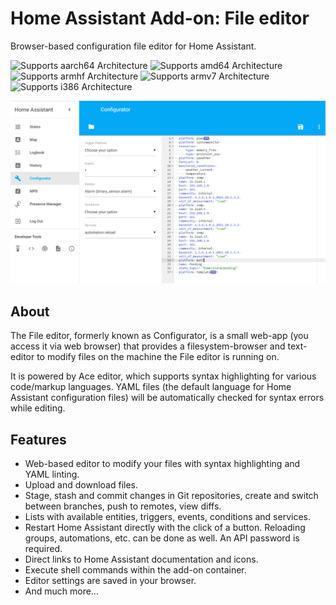 # Home Assistant Add-on: File editor

Browser-based configuration file editor for Home Assistant.

![Supports aarch64 Architecture][aarch64-shield] ![Supports amd64 Architecture][amd64-shield] ![Supports armhf Architecture][armhf-shield] ![Supports armv7 Architecture][armv7-shield] ![Supports i386 Architecture][i386-shield]

![Configurator in the Home Assistant Frontend][screenshot]

## About

The File editor, formerly known as Configurator, is a small web-app (you access it via web browser) that provides a
filesystem-browser and text-editor to modify files on the machine the File editor is
running on.

It is powered by Ace editor, which supports syntax highlighting for various
code/markup languages. YAML files (the default language for Home Assistant
configuration files) will be automatically checked for syntax errors while editing.

## Features

- Web-based editor to modify your files with syntax highlighting and YAML linting.
- Upload and download files.
- Stage, stash and commit changes in Git repositories, create and switch between
  branches, push to remotes, view diffs.
- Lists with available entities, triggers, events, conditions and services.
- Restart Home Assistant directly with the click of a button. Reloading groups,
  automations, etc. can be done as well. An API password is required.
- Direct links to Home Assistant documentation and icons.
- Execute shell commands within the add-on container.
- Editor settings are saved in your browser.
- And much more…

[aarch64-shield]: https://img.shields.io/badge/aarch64-yes-green.svg
[amd64-shield]: https://img.shields.io/badge/amd64-yes-green.svg
[armhf-shield]: https://img.shields.io/badge/armhf-yes-green.svg
[armv7-shield]: https://img.shields.io/badge/armv7-yes-green.svg
[i386-shield]: https://img.shields.io/badge/i386-yes-green.svg
[screenshot]: https://github.com/vtumi/hassio-addons/raw/master/configurator/images/screenshot.png
